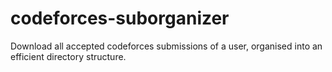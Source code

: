 # codeforces-suborganizer
Download all accepted codeforces submissions of a user, organised into an efficient directory structure.
